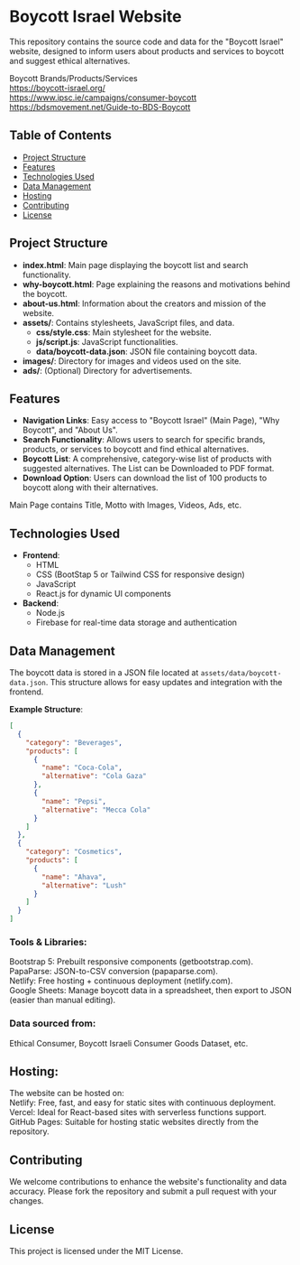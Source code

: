 # Boycott Israel Website

This repository contains the source code and data for the "Boycott Israel" website, designed to inform users about products and services to boycott and suggest ethical alternatives.

Boycott Brands/Products/Services   
https://boycott-israel.org/   
https://www.ipsc.ie/campaigns/consumer-boycott   
https://bdsmovement.net/Guide-to-BDS-Boycott   

## Table of Contents

- [Project Structure](#project-structure)
- [Features](#features)
- [Technologies Used](#technologies-used)
- [Data Management](#data-management)
- [Hosting](#hosting)
- [Contributing](#contributing)
- [License](#license)

## Project Structure

- **index.html**: Main page displaying the boycott list and search functionality.
- **why-boycott.html**: Page explaining the reasons and motivations behind the boycott.
- **about-us.html**: Information about the creators and mission of the website.
- **assets/**: Contains stylesheets, JavaScript files, and data.
  - **css/style.css**: Main stylesheet for the website.
  - **js/script.js**: JavaScript functionalities.
  - **data/boycott-data.json**: JSON file containing boycott data.
- **images/**: Directory for images and videos used on the site.
- **ads/**: (Optional) Directory for advertisements.

## Features

- **Navigation Links**: Easy access to "Boycott Israel" (Main Page), "Why Boycott", and "About Us".
- **Search Functionality**: Allows users to search for specific brands, products, or services to boycott and find ethical alternatives.
- **Boycott List**: A comprehensive, category-wise list of products with suggested alternatives. The List can be Downloaded to PDF format. 
- **Download Option**: Users can download the list of 100 products to boycott along with their alternatives.

Main Page contains Title, Motto with Images, Videos, Ads, etc. 

## Technologies Used

- **Frontend**:
  - HTML
  - CSS (BootStap 5 or Tailwind CSS for responsive design)
  - JavaScript
  - React.js for dynamic UI components
- **Backend**:
  - Node.js
  - Firebase for real-time data storage and authentication

## Data Management

The boycott data is stored in a JSON file located at `assets/data/boycott-data.json`. This structure allows for easy updates and integration with the frontend.

**Example Structure**:

```json
[
  {
    "category": "Beverages",
    "products": [
      {
        "name": "Coca-Cola",
        "alternative": "Cola Gaza"
      },
      {
        "name": "Pepsi",
        "alternative": "Mecca Cola"
      }
    ]
  },
  {
    "category": "Cosmetics",
    "products": [
      {
        "name": "Ahava",
        "alternative": "Lush"
      }
    ]
  }
]
```

### Tools & Libraries: 
Bootstrap 5: Prebuilt responsive components (getbootstrap.com).   
PapaParse: JSON-to-CSV conversion (papaparse.com).   
Netlify: Free hosting + continuous deployment (netlify.com).   
Google Sheets: Manage boycott data in a spreadsheet, then export to JSON (easier than manual editing).   

### Data sourced from: 
Ethical Consumer, Boycott Israeli Consumer Goods Dataset, etc.

## Hosting:    
The website can be hosted on:   
Netlify: Free, fast, and easy for static sites with continuous deployment.   
Vercel: Ideal for React-based sites with serverless functions support.   
GitHub Pages: Suitable for hosting static websites directly from the repository.   

## Contributing
We welcome contributions to enhance the website's functionality and data accuracy. Please fork the repository and submit a pull request with your changes.

## License   
This project is licensed under the MIT License.